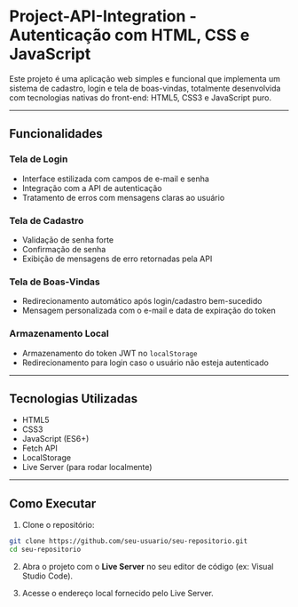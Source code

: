 #  Project-API-Integration - Autenticação com HTML, CSS e JavaScript

Este projeto é uma aplicação web simples e funcional que implementa um sistema de cadastro, login e tela de boas-vindas, totalmente desenvolvida com tecnologias nativas do front-end: HTML5, CSS3 e JavaScript puro.

---

##  Funcionalidades

###  Tela de Login

* Interface estilizada com campos de e-mail e senha
* Integração com a API de autenticação
* Tratamento de erros com mensagens claras ao usuário

###  Tela de Cadastro

* Validação de senha forte
* Confirmação de senha
* Exibição de mensagens de erro retornadas pela API

###  Tela de Boas-Vindas

* Redirecionamento automático após login/cadastro bem-sucedido
* Mensagem personalizada com o e-mail e data de expiração do token

###  Armazenamento Local

* Armazenamento do token JWT no `localStorage`
* Redirecionamento para login caso o usuário não esteja autenticado

---

## Tecnologias Utilizadas

* HTML5
* CSS3
* JavaScript (ES6+)
* Fetch API
* LocalStorage
* Live Server (para rodar localmente)

---

## Como Executar

1. Clone o repositório:

```bash
git clone https://github.com/seu-usuario/seu-repositorio.git
cd seu-repositorio
```

2. Abra o projeto com o **Live Server** no seu editor de código (ex: Visual Studio Code).

3. Acesse o endereço local fornecido pelo Live Server.

